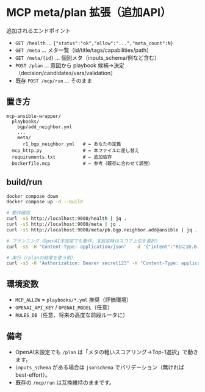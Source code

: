 
# MCP meta/plan 拡張（追加API）

追加されるエンドポイント
- `GET /health` … `{"status":"ok","allow":"...","meta_count":N}`
- `GET /meta` … メタ一覧（id/title/tags/capabilities/path）
- `GET /meta/{id}` … 個別メタ（inputs_schema/例など含む）
- `POST /plan` … 意図から playbook 候補→決定（decision/candidates/vars/validation）
- 既存 `POST /mcp/run` … そのまま

## 置き方
```
mcp-ansible-wrapper/
  playbooks/
    bgp/add_neighbor.yml
    ...
    meta/
      r1_bgp_neighbor.yml   # ← あなたの定義
  mcp_http.py               # ← 本ファイルに差し替え
  requirements.txt          # ← 追加依存
  Dockerfile.mcp            # ← 参考（既存に合わせて調整）
```

## build/run
```bash
docker compose down
docker compose up -d --build

# 動作確認
curl -sS http://localhost:9000/health | jq .
curl -sS http://localhost:9000/meta | jq .
curl -sS http://localhost:9000/meta/pb.bgp.neighbor.add@ansible | jq .

# プランニング（OpenAI未設定でも動作。未設定時はスコア上位を選択）
curl -sS -H "Content-Type: application/json"   -d '{"intent":"R1に10.0.0.2のBGPピア(AS65002)追加して"}'   http://localhost:9000/plan | jq .

# 実行（/planの結果を使う例）
curl -sS -H "Authorization: Bearer secret123" -H "Content-Type: application/json"   -d '{"playbook":"playbooks/bgp/add_neighbor.yml","limit":"r1","extra_vars":{"local_asn":65001,"neighbor_ip":"10.0.0.2","neighbor_asn":65002}}'   http://localhost:9000/mcp/run | jq .
```

## 環境変数
- `MCP_ALLOW` = `playbooks/*.yml` 推奨（評価環境）
- `OPENAI_API_KEY` / `OPENAI_MODEL`（任意）
- `RULES_DB`（任意、将来の高度な前段ルータに）

## 備考
- OpenAI未設定でも `/plan` は「メタの軽いスコアリング→Top-1選択」で動きます。
- `inputs_schema` がある場合は `jsonschema` でバリデーション（無ければ best-effort）。
- 既存の `/mcp/run` は互換維持のままです。
